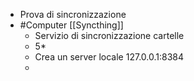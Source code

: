 - Prova di sincronizzazione
- #Computer [[Syncthing]]
	- Servizio di sincronizzazione cartelle
	- 5*
	- Crea un server locale 127.0.0.1:8384
	-